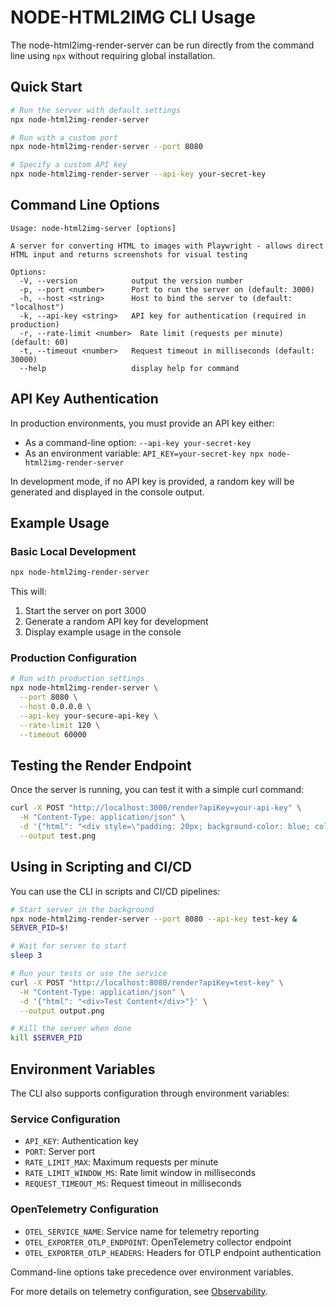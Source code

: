 # NODE-HTML2IMG CLI Usage

The node-html2img-render-server can be run directly from the command line using `npx` without requiring global installation.

## Quick Start

```bash
# Run the server with default settings
npx node-html2img-render-server

# Run with a custom port
npx node-html2img-render-server --port 8080

# Specify a custom API key
npx node-html2img-render-server --api-key your-secret-key
```

## Command Line Options

```
Usage: node-html2img-server [options]

A server for converting HTML to images with Playwright - allows direct HTML input and returns screenshots for visual testing

Options:
  -V, --version            output the version number
  -p, --port <number>      Port to run the server on (default: 3000)
  -h, --host <string>      Host to bind the server to (default: "localhost")
  -k, --api-key <string>   API key for authentication (required in production)
  -r, --rate-limit <number>  Rate limit (requests per minute) (default: 60)
  -t, --timeout <number>   Request timeout in milliseconds (default: 30000)
  --help                   display help for command
```

## API Key Authentication

In production environments, you must provide an API key either:

- As a command-line option: `--api-key your-secret-key`
- As an environment variable: `API_KEY=your-secret-key npx node-html2img-render-server`

In development mode, if no API key is provided, a random key will be generated and displayed in the console output.

## Example Usage

### Basic Local Development

```bash
npx node-html2img-render-server
```

This will:

1. Start the server on port 3000
2. Generate a random API key for development
3. Display example usage in the console

### Production Configuration

```bash
# Run with production settings
npx node-html2img-render-server \
  --port 8080 \
  --host 0.0.0.0 \
  --api-key your-secure-api-key \
  --rate-limit 120 \
  --timeout 60000
```

## Testing the Render Endpoint

Once the server is running, you can test it with a simple curl command:

```bash
curl -X POST "http://localhost:3000/render?apiKey=your-api-key" \
  -H "Content-Type: application/json" \
  -d '{"html": "<div style=\"padding: 20px; background-color: blue; color: white;\">Hello World</div>"}' \
  --output test.png
```

## Using in Scripting and CI/CD

You can use the CLI in scripts and CI/CD pipelines:

```bash
# Start server in the background
npx node-html2img-render-server --port 8080 --api-key test-key &
SERVER_PID=$!

# Wait for server to start
sleep 3

# Run your tests or use the service
curl -X POST "http://localhost:8080/render?apiKey=test-key" \
  -H "Content-Type: application/json" \
  -d '{"html": "<div>Test Content</div>"}' \
  --output output.png

# Kill the server when done
kill $SERVER_PID
```

## Environment Variables

The CLI also supports configuration through environment variables:

### Service Configuration

- `API_KEY`: Authentication key
- `PORT`: Server port
- `RATE_LIMIT_MAX`: Maximum requests per minute
- `RATE_LIMIT_WINDOW_MS`: Rate limit window in milliseconds
- `REQUEST_TIMEOUT_MS`: Request timeout in milliseconds

### OpenTelemetry Configuration

- `OTEL_SERVICE_NAME`: Service name for telemetry reporting
- `OTEL_EXPORTER_OTLP_ENDPOINT`: OpenTelemetry collector endpoint
- `OTEL_EXPORTER_OTLP_HEADERS`: Headers for OTLP endpoint authentication

Command-line options take precedence over environment variables.

For more details on telemetry configuration, see [Observability](docs/observability.md).
